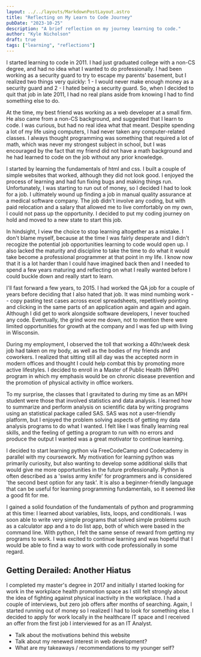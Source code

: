 ```yaml
---
layout: ../../layouts/MarkdownPostLayout.astro
title: "Reflecting on My Learn to Code Journey"
pubDate: "2023-10-25"
description: "A brief reflection on my journey learning to code."
author: "Kyle Nicholson"
draft: true
tags: ["learning", "reflections"]
---
```


I started learning to code in 2011. I had just graduated college with a non-CS degree, and had no idea what I wanted to do professionally. I had been working as a security guard to try to escape my parents' basement, but I realized two things very quickly: 1 - I would never make enough money as a security guard and 2 - I hated being a security guard. So, when I decided to quit that job in late 2011, I had no real plans aside from knowing I had to find something else to do.

At the time, my best friend was working as a web developer at a small firm. He also came from a non-CS background, and suggested that I learn to code. I was curious, but had no real idea what that meant. Despite spending a lot of my life using computers, I had never taken any computer-related classes. I always thought programming was something that required a lot of math, which was never my strongest subject in school, but I was encouraged by the fact that my friend did not have a math background and he had learned to code on the job without any prior knowledge.

I started by learning the fundamentals of html and css. I built a couple of simple websites that worked, although they did not look good. I enjoyed the process of learning and had fun fixing bugs and making things run. Unfortunately, I was starting to run out of money, so I decided I had to look for a job. I ultimately wound up finding a job in manual quality assurance at a medical software company. The job didn't involve any coding, but with paid relocation and a salary that allowed me to live comfortably on my own, I could not pass up the opportunity. I decided to put my coding journey on hold and moved to a new state to start this job.

In hindsight, I view the choice to stop learning altogether as a mistake. I don't blame myself, because at the time I was fairly desperate and I didn't recogize the potential job opportunities learning to code would open up. I also lacked the maturity and discipline to take the time to do what it would take become a professional programmer at that point in my life. I know now that it is a lot harder than I could have imagined back then and I needed to spend a few years maturing and reflecting on what I really wanted before I could buckle down and really start to learn.

I'll fast forward a few years, to 2015. I had worked the QA job for a couple of years before deciding that I also hated that job. It was mind numbing work -- copy pasting test cases across excel spreadsheets, repetitively pointing and clicking in the same parts of an application again and again and again. Although I did get to work alongside software developers, I never touched any code. Eventually, the grind wore me down, not to mention there were limited opportunities for growth at the company and I was fed up with living in Wisconsin.

During my employment, I observed the toll that working a 40hr/week desk job had taken on my body, as well as the bodies of my friends and coworkers. I realized that sitting still all day was the accepted norm in modern offices and thought I could help combat this by promoting more active lifestyles. I decided to enroll in a Master of Public Health (MPH) program in which my emphasis would be on chronic disease prevention and the promotion of physical activity in office workers.

To my surprise, the classes that I gravitated to during my time as an MPH student were those that involved statistics and data analysis. I learned how to summarize and perform analysis on scientific data by writing programs using an statistical package called SAS. SAS was not a user-friendly platform, but I enjoyed the problem solving aspects of getting my data analysis programs to do what I wanted. I felt like I was finally learning real skills, and the feeling of getting a program to run with no errors and produce the output I wanted was a great motivator to continue learning.

I decided to start learning python via FreeCodeCamp and Codecademy in parallel with my coursework. My motivation for learning python was primarily curiosity, but also wanting to develop some additional skills that would give me more opportunities in the future professionally. Python is often described as a 'swiss army knife' for programmers and is considered 'the second best option for any task'. It is also a beginner-friendly language that can be useful for learning programming fundamentals, so it seemed like a good fit for me.

I gained a solid foundation of the fundamentals of python and programming at this time: I learned about variables, lists, loops, and conditionals. I was soon able to write very simple programs that solved simple problems such as a calculator app and a to do list app, both of which were based in the command line. With python, I felt the same sense of reward from getting my programs to work. I was excited to continue learning and was hopeful that I would be able to find a way to work with code professionally in some regard.

## Getting Derailed: Another Hiatus

I completed my master's degree in 2017 and initially I started looking for work in the workplace health promotion space as I still felt strongly about the idea of fighting against physical inactivity in the workplace. I had a couple of interviews, but zero job offers after months of searching. Again, I started running out of money so I realized I had to look for something else. I decided to apply for work locally in the healthcare IT space and I received an offer from the first job I interviewed for as an IT Analyst.

- Talk about the motivations behind this website
- Talk about my renewed interest in web development?
- What are my takeaways / recommendations to my younger self?
